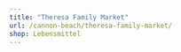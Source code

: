 ```yaml
---
title: "Theresa Family Market"
url: /cannon-beach/theresa-family-market/
shop: Lebensmittel
---
```

